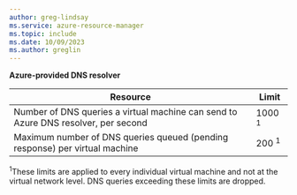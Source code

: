 ```yaml
---
author: greg-lindsay
ms.service: azure-resource-manager
ms.topic: include
ms.date: 10/09/2023  
ms.author: greglin
---
```

**Azure-provided DNS resolver**

| Resource | Limit |
| --- | --- |
| Number of DNS queries a virtual machine can send to Azure DNS resolver, per second |1000 <sup>1</sup> |
| Maximum number of DNS queries queued (pending response) per virtual machine |200 <sup>1</sup> |

<sup>1</sup>These limits are applied to every individual virtual machine and not at the virtual network level. DNS queries exceeding these limits are dropped.
